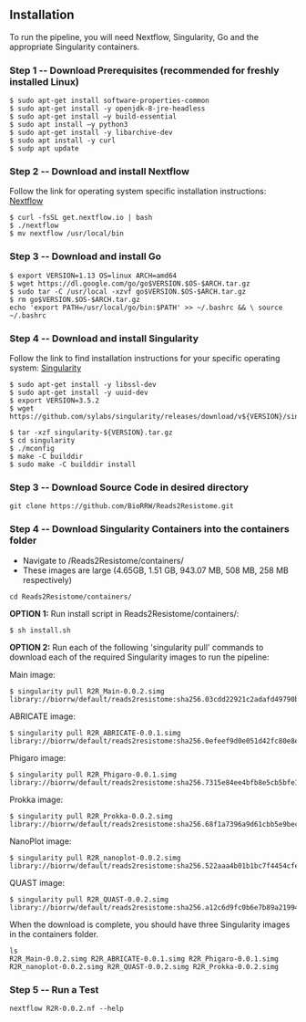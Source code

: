Installation
------------

To run the pipeline, you will need Nextflow, Singularity, Go and the appropriate Singularity containers.

### Step 1 -- Download Prerequisites (recommended for freshly installed Linux)
```
$ sudo apt-get install software-properties-common
$ sudo apt-get install -y openjdk-8-jre-headless
$ sudo apt-get install –y build-essential
$ sudo apt install –y python3
$ sudo apt-get install -y libarchive-dev
$ sudo apt install -y curl
$ sudp apt update
```

### Step 2 -- Download and install Nextflow
Follow the link for operating system specific installation instructions: [Nextflow](https://www.nextflow.io/docs/latest/getstarted.html)
```
$ curl -fsSL get.nextflow.io | bash
$ ./nextflow
$ mv nextflow /usr/local/bin
```

### Step 3 -- Download and install Go 
```
$ export VERSION=1.13 OS=linux ARCH=amd64
$ wget https://dl.google.com/go/go$VERSION.$OS-$ARCH.tar.gz
$ sudo tar -C /usr/local -xzvf go$VERSION.$OS-$ARCH.tar.gz
$ rm go$VERSION.$OS-$ARCH.tar.gz
echo 'export PATH=/usr/local/go/bin:$PATH' >> ~/.bashrc && \ source ~/.bashrc
```

### Step 4 -- Download and install Singularity
Follow the link to find installation instructions for your specific operating system:
[Singularity](https://singularity.lbl.gov/all-releases)
```
$ sudo apt-get install -y libssl-dev
$ sudo apt-get install -y uuid-dev
$ export VERSION=3.5.2
$ wget https://github.com/sylabs/singularity/releases/download/v${VERSION}/singularity-${VERSION}.tar.gz ​
$ tar -xzf singularity-${VERSION}.tar.gz
$ cd singularity
$ ./mconfig
$ make -C builddir
$ sudo make -C builddir install
```

### Step 3 -- Download Source Code in desired directory
```
git clone https://github.com/BioRRW/Reads2Resistome.git
```

### Step 4 -- Download Singularity Containers into the containers folder
- Navigate to /Reads2Resistome/containers/
- These images are large (4.65GB, 1.51 GB, 943.07 MB, 508 MB, 258 MB respectively)
```
cd Reads2Resistome/containers/
```
**OPTION 1:** Run install script in Reads2Resistome/containers/:
```
$ sh install.sh
```

**OPTION 2:** Run each of the following 'singularity pull' commands to download each of the required Singularity images to run the pipeline:

Main image:
```
$ singularity pull R2R_Main-0.0.2.simg library://biorrw/default/reads2resistome:sha256.03cdd22921c2adafd49790bc9fc7655dfa81ba4287950ab629986a507050df82
```
ABRICATE image:
```
$ singularity pull R2R_ABRICATE-0.0.1.simg library://biorrw/default/reads2resistome:sha256.0efeef9d0e051d42fc80e8e3edcb0ab45d69dbad836f0ac65533196d7b9fe4d9
```
Phigaro image:
```
$ singularity pull R2R_Phigaro-0.0.1.simg library://biorrw/default/reads2resistome:sha256.7315e84ee4bfb8e5cb5bfe1aa76067a2cd6efc52e642b7d5e4a3f0a8fbc006d4
```
Prokka image:
```
$ singularity pull R2R_Prokka-0.0.2.simg library://biorrw/default/reads2resistome:sha256.68f1a7396a9d61cbb5e9bec0f4911a2a0c7f920994f7d1514c843f7a18771f22
```
NanoPlot image:
```
$ singularity pull R2R_nanoplot-0.0.2.simg library://biorrw/default/reads2resistome:sha256.522aaa4b01b1bc7f4454cfe0c75ac6de069704d887bd16915383197c3352f08f
```
QUAST image:
```
$ singularity pull R2R_QUAST-0.0.2.simg library://biorrw/default/reads2resistome:sha256.a12c6d9fc0b6e7b89a2199454c5e7b1d817c82c8033ab664097d01664d44e553
```

When the download is complete, you should have three Singularity images in the containers folder.
```
ls
R2R_Main-0.0.2.simg R2R_ABRICATE-0.0.1.simg R2R_Phigaro-0.0.1.simg R2R_nanoplot-0.0.2.simg R2R_QUAST-0.0.2.simg R2R_Prokka-0.0.2.simg
```

### Step 5 -- Run a Test
```
nextflow R2R-0.0.2.nf --help
```
